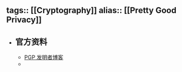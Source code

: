 tags:: [[Cryptography]]
alias:: [[Pretty Good Privacy]]
---

- ## 官方资料
	- [PGP 发明者博客](https://philzimmermann.com/EN/background/index.html)
	-